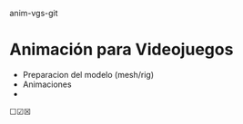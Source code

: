 anim-vgs-git

# Animación para Videojuegos

 - Preparacion del modelo (mesh/rig)
 - Animaciones
 - 

☐☑☒
